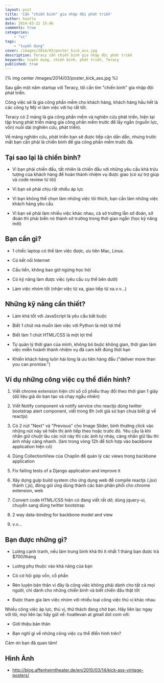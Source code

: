 ```yaml
---
layout: post
title: 'Cần "chiến binh" gia nhập đội phát triển'
author: hoatle
date: 2014-03-22 15:46
comments: true
categories:
    - "vi"
tags:
    - "tuyển dụng"
cover: /images/2014/03/poster_kick_ass.jpg
description: Teracy cần chiến binh gia nhập đội phát triển
keywords: tuyển dụng, chiến binh, phát triển, Teracy
published: true
---
```


{% img center /images/2014/03/poster_kick_ass.jpg %}

Sau gần một năm startup với Teracy, tôi cần tìm "chiến binh" gia nhập đội phát triển.

Công việc sẽ là gia công phần mềm cho khách hàng, khách hàng hầu hết là các công ty Mỹ vì làm việc
với họ rất tốt.

Teracy có 2 mảng là gia công phần mềm và nghiên cứu phát triển, hiện tại tập trung phát triển mảng gia
công phần mềm trước để lấy ngắn (nguồn lực, vốn) nuôi dài (nghiên cứu, phát triển).

Về mảng nghiên cứu, phát triển bạn sẽ được tiếp cận dần dần, nhưng trước mắt bạn cần phải là chiến
binh để gia công phần mềm trước đã.

<!-- more -->


Tại sao lại là chiến binh?
--------------------------

- Vì bạn phải chiến đấu, tất nhiên là chiến đấu với những yêu cầu khá trừu tượng của khách hàng để
hoàn thành nhiệm vụ được giao (có sự trợ giúp và code review từ tôi)

- Vì bạn sẽ phải chịu rất nhiều áp lực

- Vì bạn không thể chọn làm những việc tôi thích, bạn cần làm những việc khách hàng yêu cầu

- Vì bạn sẽ phải làm nhiều việc khác nhau, cả sở trường lẫn sở đoản, sở đoản thì phải biến nó thành
sở trường trong thời gian ngắn (học kỹ năng mới)



Bạn cần gì?
-----------

- 1 chiếc laptop có thể làm việc được, ưu tiên Mac, Linux.

- Có kết nối Internet

- Cầu tiến, không bao giờ ngừng học hỏi

- Có kỹ năng làm được việc (yêu cầu cụ thể bên dưới)

- Làm việc nhóm tốt (nhận việc từ xa, giao tiếp từ xa.v.v...)


Những kỹ năng cần thiết?
------------------------

- Làm khá tốt với JavaScript là yêu cầu bắt buộc

- Biết 1 chút mà muốn làm việc với Python là một lợi thế

- Biết làm 1 chút HTML/CSS là một lợi thế

- Tự quản lý thời gian của mình, không bó buộc không gian, thời gian làm việc miễn hoành thành
  nhiệm vụ đã cam kết đúng thời hạn

- Khiến khách hàng luôn hài lòng là ưu tiên hàng đầu ("deliver more than you can promise.")



Ví dụ những công việc cụ thể điển hình?
---------------------------------------

1. Viết chrome extension hiện chỉ số cổ phiếu thay đổi theo thời gian 1 giây (dữ liệu giả do bạn
   tạo và chạy ngẫu nhiên)

2. Viết Notify component và notify service cho reactjs dùng twitter bootstrap alert component,
   viết trong 8h (với giả sử bạn chưa biết gì về reactjs)

3. Có 2 nút "Next" và "Previous" cho Image Slider, bình thường click vào những nút này sẽ hiển thị
   ảnh tiếp theo hoặc trước đó. Yêu cầu là khi nhấn giữ chuột lâu các nút này thì các ảnh tự nhảy,
   càng nhấn giữ lâu thì ảnh nhảy càng nhanh. (làm trong vòng 12h để tích hợp vào backbone
   application hiện có)

4. Dùng CollectionView của Chaplin để quản lý các views trong backbone application

5. Fix failing tests of a Django application and improve it

6. Xây dựng gulp build system cho ứng dụng web để compile reactjs (.jsx) thành (.js), đóng gói ứng
   dùng thành các bản phân phối cho chrome extension, web

7. Convert code HTML/CSS hiện có đang viết rất dở, dùng jquery-ui, chuyển sang dùng twitter bootstrap

8. 2 way data-binding for backbone model and view

9. v.v...


Bạn được những gì?
------------------

- Lương cạnh tranh, nếu làm trung bình khá thì ít nhất 1 tháng bạn được trả $700/tháng

- Lương phụ thuộc vào khả năng của bạn

- Có cơ hội góp vốn, cổ phần

- Rèn luyện bản thân vì đây là công việc không phải dành cho tất cả mọi người, chỉ dành cho những
  chiến binh và biết chiến đấu thật tốt

- Được tham gia làm việc nhóm với nhiều loại công việc thú vị khác nhau


Nhiều công việc áp lực, thú vị, thử thách đang chờ bạn. Hãy liên lạc ngay với tôi, mọi liên lạc hãy
gửi về: hoatlevan at gmail dot com với:

- Giới thiệu bản thân

- Bạn nghĩ gì về những công việc cụ thể điển hình trên?


Cảm ơn bạn đã quan tâm!


Hình Ảnh
--------

- http://blog.affenheimtheater.de/en/2010/03/14/kick-ass-vintage-posters/
